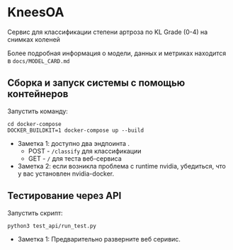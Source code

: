 # KneesOA

Сервис для классификации степени артроза по KL Grade (0-4) на снимках коленей

Более подробная информация о модели, данных и метриках находится в `docs/MODEL_CARD.md`
## Сборка и запуск системы с помощью контейнеров

Запустить команду:
```
cd docker-compose
DOCKER_BUILDKIT=1 docker-compose up --build
```
* Заметка 1: доступно два эндпоинта .
  * POST - `/classify` для классификации
  * GET - `/` для теста веб-сервиса
* Заметка 2: если возникла проблема с runtime nvidia, убедиться, что у вас установлен nvidia-docker.


## Тестирование через API
Запустить скрипт:
```
python3 test_api/run_test.py
```
* Заметка 1: Предварительно разверните веб серивис.
